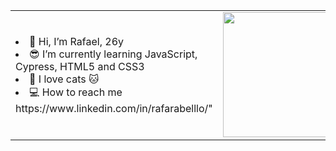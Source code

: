 <table>
  <tr>    
    <td> 
	    <li>👋 Hi, I’m Rafael, 26y</li>
	    <li>😎 I’m currently learning JavaScript, Cypress, HTML5 and CSS3</li>
	    <li>💞️ I love cats 🐱</li>
	    <li>💻 How to reach me https://www.linkedin.com/in/rafarabelllo/"</li>
	  </td> 
	  <td>
    <img width="200" height="200" src='https://user-images.githubusercontent.com/103958944/200185876-d23d19d2-b095-495d-b859-8453235cce8e.gif'>
    </td>
  </tr>
</table>
